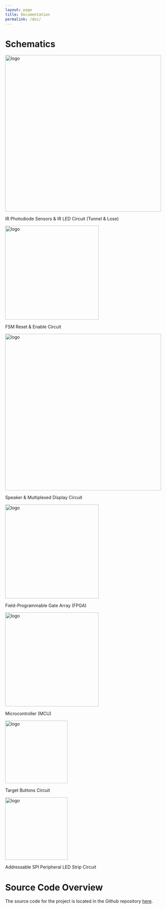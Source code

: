 ```yaml
---
layout: page
title: Documentation
permalink: /doc/
---
```


# Schematics
<!-- Include images of the schematics for your system. They should follow best practices for schematic drawings with all parts and pins clearly labeled. You may draw your schematics either with a software tool or neatly by hand. -->

<div style="text-align: left">
  <img src="../assets/schematics/Tunnel & Lose.jpg" alt="logo" width="500" />
</div>

<span class="bolded">IR Photodiode Sensors & IR LED Circuit (Tunnel & Lose)</span>

<div style="text-align: left">
  <img src="../assets/schematics/FSM Reset.jpg" alt="logo" width="300" />
</div>

<span class="bolded">FSM Reset & Enable Circuit</span>

<div style="text-align: left">
  <img src="../assets/schematics/Speaker.jpg" alt="logo" width="500" />
</div>

<span class="bolded">Speaker & Multiplexed Display Circuit</span>

<div style="text-align: left">
  <img src="../assets/schematics/FPGA.jpg" alt="logo" width="300" />
</div>

<span class="bolded">Field-Programmable Gate Array (FPGA)</span>

<div style="text-align: left">
  <img src="../assets/schematics/MCU.jpg" alt="logo" width="300" />
</div>

<span class="bolded">Microcontroller (MCU)</span>

<div style="text-align: left">
  <img src="../assets/schematics/Target.jpg" alt="logo" width="200" />
</div>

<span class="bolded">Target Buttons Circuit</span>

<div style="text-align: left">
  <img src="../assets/schematics/SPI.jpg" alt="logo" width="200" />
</div>

<span class="bolded">Addressable SPI Peripheral LED Strip Circuit</span>

# Source Code Overview
<!-- This section should include information to describe the organization of the code base and highlight how the code connects. -->

The source code for the project is located in the Github repository [here](https://github.com/CristianGo23/E155-FA22-Final-Project/tree/main/src).

